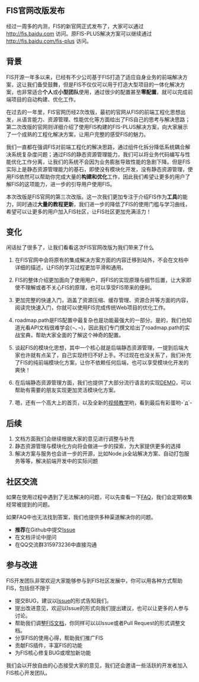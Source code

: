 FIS官网改版发布
--------------

经过一周多的内测，FIS的新官网正式发布了，大家可以通过 http://fis.baidu.com 访问。原FIS-PLUS解决方案可以继续通过 http://fis.baidu.com/fis-plus 访问。

## 背景

FIS开源一年多以来，已经有不少公司基于FIS打造了适应自身业务的前端解决方案，这让我们备受鼓舞，但是FIS不仅仅可以用于打造大型项目的一体化解决方案，也非常适合**个人**或**小型团队**使用，通过很少的配置甚至**零配置**，就可以完成前端项目的自动构建、优化工作。

在过去的一年里，FIS官网历经2次改版，最初的官网从FIS的前端工程化思想出发，从语言能力、资源管理、性能优化等方面给出了FIS自己的思考与解决思路；第二次改版的官网则详细介绍了使用FIS构建的FIS-PLUS解决方案，向大家展示了一个成熟的工程化解决方案，让用户完整的感受FIS的魅力。

我们一直都在强调FIS对前端工程化的解决思路，通过组件化拆分降低系统耦合解决系统复杂度问题；通过FIS的静态资源管理能力，我们可以将业务代码编写与性能优化工作分离，让我们的系统不会因为业务膨胀导致性能的急剧下降。但是FIS实际上是静态资源管理能力的基石，即使没有模块化开发，没有静态资源管理，使用FIS依然可以帮助你完成大量的**构建和优化**工作，因此我们希望让更多的用户了解FIS的这项能力，进一步的引导用户使用FIS。

本次改版是FIS官网的第三次改版。这一次我们更加专注于介绍FIS作为**工具**的能力，同时通过**大量的教程更新**，我们进一步的降低了FIS的使用门槛与学习曲线，希望可以让更多的用户加入FIS社区，让FIS社区更加充满活力！

## 变化

闲话扯了很多了，让我们看看这次FIS官网改版为我们带来了什么

1. 在FIS官网中会将原有的集成解决方案方面的内容迁移到站外，不会在文档中详细的描述，让FIS的学习过程更加平滑和通用。

1. FIS的整体介绍更加面向了使用用户，将FIS的实现原理与细节后置，让大家即使不理解或者不关心FIS的原理，也可以享受FIS带来的便利。

1. 更加完整的快速入门，涵盖了资源压缩、缓存管理、资源合并等方面的内容，阅读完快速入门，你就可以使用FIS完成传统Web项目的优化工作。

1. roadmap.path是FIS配置中最复杂也是功能最强大的一部分。是的，我们也知道光看API文档很难学会(¬､¬)，因此我们专门撰文给出了roadmap.path的实战宝典，帮助大家全面的了解这个神奇的配置。

1. 谈起FIS的模块化思想，其中一个核心就是后端静态资源管理，一提到后端大家也许就有点呆了，自己实现终归不好上手。不过现在也没关系了，我们补充了FIS的纯前端模块化方案，让你不依赖任何后端，也可以享受模块化开发的爽快！

1. 在后端静态资源管理方面，我们也提供了大部分流行语言的实现[DEMO](http://fis.baidu.com/docs/dev/more.html#更多解决方案)，可以帮助有需要的朋友实现更加灵活模块化方案。

1. 嗯，还有一个高大上的首页，以及全新的[视频教学](http://v.youku.com/v_show/id_XNzI1MjQ2OTI0.html)哟，看到最后有彩蛋哟-`д´-

## 后续

1. 文档方面我们会继续根据大家的意见进行调整与补充
1. 静态资源管理与模块化方向将会做进一步的探索，为大家提供更多的选择
1. 解决方案与服务也会进一步的开源，比如Node.js全站解决方案、自动打包服务等等，解决前端开发中的实际问题

## 社区交流

如果在使用过程中遇到了无法解决的问题，可以先查看一下[FAQ](https://github.com/fex-team/fis/issues?labels=faq&page=1&state=open)，我们会定期收集经常被提到的问题。

如果FAQ中也无法找到答案，我们也提供多种渠道解决你的问题。

* **推荐**在Github中提交[Issue](https://github.com/fex-team/fis/issues/new) 
* 在文档评论中提问
* 在QQ交流群315973236中直接沟通

## 参与改进

FIS开发团队非常欢迎大家能够参与到FIS社区发展中，你可以用各种方式帮助FIS，包括但不限于

* 提交BUG，建议以[Issue](https://github.com/fex-team/fis/issues/new)的形式告知我们。
* 提出改进意见，欢迎以Issue的形式向我们提出建议，也可以让更多的人参与讨论。
* 帮助我们调整[FIS文档](https://github.com/fex-team/fis-site)，你同样可以以Issue或者Pull Request的形式调整文档。
* 分享FIS的使用心得，帮助我们推广FIS
* 贡献FIS插件，丰富FIS的功能
* 为FIS核心修复BUG或增加新功能

我们会以开放自由的心态接受大家的意见，我们还会邀请一些活跃的开发者加入FIS核心开发团队。
